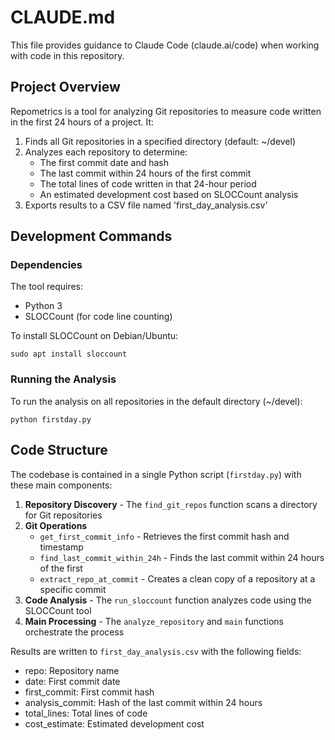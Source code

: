 # CLAUDE.md

This file provides guidance to Claude Code (claude.ai/code) when working with code in this repository.

## Project Overview

Repometrics is a tool for analyzing Git repositories to measure code written in the first 24 hours of a project. It:

1. Finds all Git repositories in a specified directory (default: ~/devel)
2. Analyzes each repository to determine:
   - The first commit date and hash
   - The last commit within 24 hours of the first commit
   - The total lines of code written in that 24-hour period
   - An estimated development cost based on SLOCCount analysis
3. Exports results to a CSV file named 'first_day_analysis.csv'

## Development Commands

### Dependencies

The tool requires:
- Python 3
- SLOCCount (for code line counting)

To install SLOCCount on Debian/Ubuntu:
```
sudo apt install sloccount
```

### Running the Analysis

To run the analysis on all repositories in the default directory (~/devel):
```
python firstday.py
```

## Code Structure

The codebase is contained in a single Python script (`firstday.py`) with these main components:

1. **Repository Discovery** - The `find_git_repos` function scans a directory for Git repositories
2. **Git Operations**
   - `get_first_commit_info` - Retrieves the first commit hash and timestamp
   - `find_last_commit_within_24h` - Finds the last commit within 24 hours of the first
   - `extract_repo_at_commit` - Creates a clean copy of a repository at a specific commit
3. **Code Analysis** - The `run_sloccount` function analyzes code using the SLOCCount tool
4. **Main Processing** - The `analyze_repository` and `main` functions orchestrate the process

Results are written to `first_day_analysis.csv` with the following fields:
- repo: Repository name
- date: First commit date
- first_commit: First commit hash
- analysis_commit: Hash of the last commit within 24 hours
- total_lines: Total lines of code
- cost_estimate: Estimated development cost